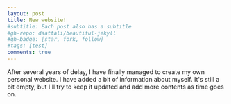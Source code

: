 ```yaml
---
layout: post
title: New website!
#subtitle: Each post also has a subtitle
#gh-repo: daattali/beautiful-jekyll
#gh-badge: [star, fork, follow]
#tags: [test]
comments: true
---
```


After several years of delay, I have finally managed to create my own personal website.
I have added a bit of information about myself.
It's still a bit empty, but I'll try to keep it updated and add more contents as time goes on.

